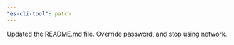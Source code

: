 ```yaml
---
"es-cli-tool": patch
---
```


Updated the README.md file. Override password, and stop using network.
